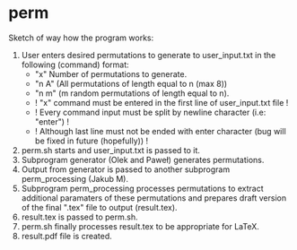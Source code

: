 # perm

Sketch of way how the program works:

1. User enters desired permutations to generate to user_input.txt in the following (command) format:
   - "x" Number of permutations to generate.
   - "n A" (All permutations of length equal to n (max 8))
   - "n m" (m random permutations of length equal to n).
   - ! "x" command must be entered in the first line of user_input.txt file !
   - ! Every command input must be split by newline character (i.e: "enter") !
   - ! Although last line must not be ended with enter character (bug will be fixed in future (hopefully)) !
2. perm.sh starts and user_input.txt is passed to it.
3. Subprogram generator (Olek and Paweł) generates permutations.
4. Output from generator is passed to another subprogram perm_processing (Jakub M).
5. Subprogram perm_processing processes permutations to extract additional paramaters of these permutations and prepares draft version of the final ".tex" file to output (result.tex).
6. result.tex is passed to perm.sh.
7. perm.sh finally processes result.tex to be appropriate for LaTeX.
8. result.pdf file is created.
